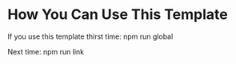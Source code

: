 # How You Can Use This Template

If you use this template thirst time: npm run global

Next time: npm run link
